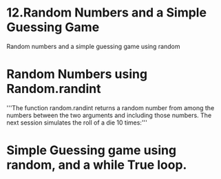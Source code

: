 # 12.Random Numbers and a Simple Guessing Game
Random numbers and a simple guessing game using random 

# Random Numbers using Random.randint
'''The function random.randint returns a random number from among the numbers between the two arguments and including those numbers. The next session simulates the roll of a die 10 times:'''

# Simple Guessing game using random, and a while True loop.
